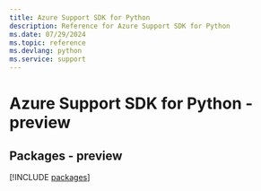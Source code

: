 ```yaml
---
title: Azure Support SDK for Python
description: Reference for Azure Support SDK for Python
ms.date: 07/29/2024
ms.topic: reference
ms.devlang: python
ms.service: support
---
```

# Azure Support SDK for Python - preview
## Packages - preview
[!INCLUDE [packages](support-index.md)]